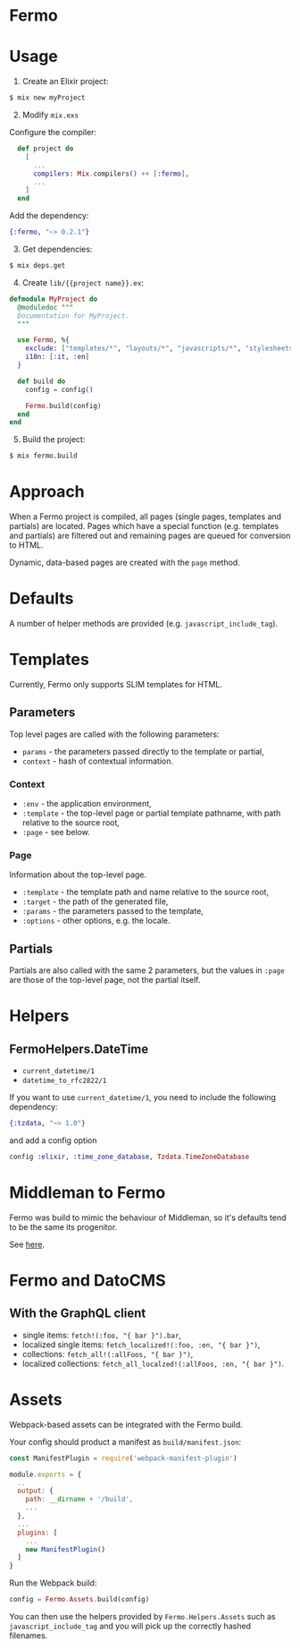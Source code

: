 # Fermo

# Usage

1. Create an Elixir project:

```sh
$ mix new myProject
```

2. Modify `mix.exs`

Configure the compiler:

```elixir
  def project do
    [
      ...
      compilers: Mix.compilers() ++ [:fermo],
      ...
    ]
  end
```

Add the dependency:

```elixir
{:fermo, "~> 0.2.1"}
```

3. Get dependencies:

```sh
$ mix deps.get
```

4. Create `lib/{{project name}}.ex`:

```elixir
defmodule MyProject do
  @moduledoc """
  Documentation for MyProject.
  """

  use Fermo, %{
    exclude: ["templates/*", "layouts/*", "javascripts/*", "stylesheets/*"],
    i18n: [:it, :en]
  }

  def build do
    config = config()

    Fermo.build(config)
  end
end
```

5. Build the project:

```sh
$ mix fermo.build
```

# Approach

When a Fermo project is compiled, all pages (single pages, templates
and partials) are located. Pages which have a special function
(e.g. templates and partials) are filtered out and remaining pages
are queued for conversion to HTML.

Dynamic, data-based pages are created with the `page` method.

# Defaults

A number of helper methods are provided (e.g. `javascript_include_tag`).

# Templates

Currently, Fermo only supports SLIM templates for HTML.

## Parameters

Top level pages are called with the following parameters:

* `params` - the parameters passed directly to the template or partial,
* `context` - hash of contextual information.

### Context

* `:env` - the application environment,
* `:template` - the top-level page or partial template pathname, with path
  relative to the source root,
* `:page` - see below.

### Page

Information about the top-level page.

* `:template` - the template path and name relative to the source root,
* `:target` - the path of the generated file,
* `:params` - the parameters passed to the template,
* `:options` - other options, e.g. the locale.

## Partials

Partials are also called with the same 2 parameters, but the values in `:page`
are those of the top-level page, not the partial itself.

# Helpers

## FermoHelpers.DateTime

* `current_datetime/1`
* `datetime_to_rfc2822/1`

If you want to use `current_datetime/1`, you need to include
the following dependency:

```elixir
{:tzdata, "~> 1.0"}
```
and add a config option

```elixir
config :elixir, :time_zone_database, Tzdata.TimeZoneDatabase
```

# Middleman to Fermo

Fermo was build to mimic the behaviour of Middleman, so it's defaults
tend to be the same its progenitor.

See [here](MiddlemanToFermo.md).

# Fermo and DatoCMS

## With the GraphQL client

* single items: `fetch!(:foo, "{ bar }").bar`,
* localized single items: `fetch_localized!(:foo, :en, "{ bar }")`,
* collections: `fetch_all!(:allFoos, "{ bar }")`,
* localized collections: `fetch_all_localzed!(:allFoos, :en, "{ bar }")`.

# Assets

Webpack-based assets can be integrated with the Fermo build.

Your config should product a manifest as `build/manifest.json`:

```js
const ManifestPlugin = require('webpack-manifest-plugin')

module.exports = {
  ..
  output: {
    path: __dirname + '/build',
    ...
  },
  ...
  plugins: [
    ...
    new ManifestPlugin()
  ]
}
```

Run the Webpack build:

```elixir
config = Fermo.Assets.build(config)
```

You can then use the helpers provided by `Fermo.Helpers.Assets`
such as `javascript_include_tag` and you will pick up the
correctly hashed filenames.
